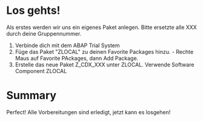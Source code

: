 # Los gehts!
Als erstes werden wir uns ein eigenes Paket anlegen. Bitte ersetzte alle XXX durch deine Gruppennummer.
1. Verbinde dich mit dem ABAP Trial System
2. Füge das Paket "ZLOCAL" zu deinen Favorite Packages hinzu. - Rechte Maus auf Favorite PAckages, dann Add Package.
3. Erstelle das neue Paket Z_CDX_XXX unter ZLOCAL. Verwende Software Component ZLOCAL
# Summary
Perfect! Alle Vorbereitungen sind erledigt, jetzt kann es losgehen!
